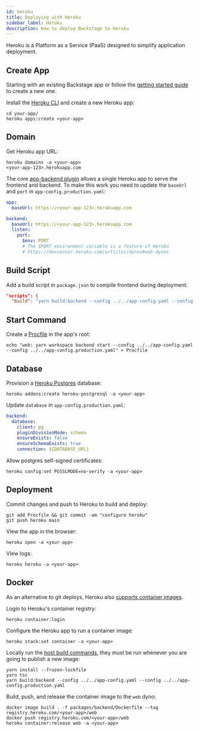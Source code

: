 ```yaml
---
id: heroku
title: Deploying with Heroku
sidebar_label: Heroku
description: How to deploy Backstage to Heroku
---
```


Heroku is a Platform as a Service (PaaS) designed to simplify application deployment.

## Create App

Starting with an existing Backstage app or follow the [getting started guide](https://backstage.io/docs/getting-started/) to create a new one.

Install the
[Heroku CLI](https://devcenter.heroku.com/articles/heroku-cli) and create a new Heroku app:

```shell
cd your-app/
heroku apps:create <your-app>
```

## Domain

Get Heroku app URL:

```shell
heroku domains -a <your-app>
<your-app-123>.herokuapp.com
```

The core [app-backend plugin](https://www.npmjs.com/package/@backstage/plugin-app-backend) allows a single Heroku app to serve the frontend and backend. To make this work you need to update the `baseUrl` and `port` in `app-config.production.yaml`:

```yaml
app:
  baseUrl: https://<your-app-123>.herokuapp.com

backend:
  baseUrl: https://<your-app-123>.herokuapp.com
  listen:
    port:
      $env: PORT
      # The $PORT environment variable is a feature of Heroku
      # https://devcenter.heroku.com/articles/dynos#web-dynos
```

## Build Script

Add a build script in `package.json` to compile frontend during deployment:

```json
"scripts": {
  "build": "yarn build:backend --config ../../app-config.yaml --config ../../app-config.production.yaml"
```

## Start Command

Create a [Procfile](https://devcenter.heroku.com/articles/procfile) in the app's root:

```shell
echo "web: yarn workspace backend start --config ../../app-config.yaml --config ../../app-config.production.yaml" > Procfile
```

## Database

Provision a [Heroku Postgres](https://elements.heroku.com/addons/heroku-postgresql) database:

```shell
heroku addons:create heroku-postgresql -a <your-app>
```

Update `database` in `app-config.production.yaml`:

```yaml
backend:
  database:
    client: pg
    pluginDivisionMode: schema
    ensureExists: false
    ensureSchemaExists: true
    connection: ${DATABASE_URL}
```

Allow postgres self-signed certificates:

```shell
heroku config:set PGSSLMODE=no-verify -a <your-app>
```

## Deployment

Commit changes and push to Heroku to build and deploy:

```shell
git add Procfile && git commit -am "configure heroku"
git push heroku main
```

View the app in the browser:

```shell
heroku open -a <your-app>
```

View logs:

```shell
heroku heroku -a <your-app>
```

## Docker

As an alternative to git deploys, Heroku also [supports container images](https://devcenter.heroku.com/articles/container-registry-and-runtime).

Login to Heroku's container registry:

```shell
heroku container:login
```

Configure the Heroku app to run a container image:

```shell
heroku stack:set container -a <your-app>
```

Locally run the [host build commands](https://backstage.io/docs/deployment/docker/#host-build), they must be run whenever you are going to publish a new image:

```shell
yarn install --frozen-lockfile
yarn tsc
yarn build:backend --config ../../app-config.yaml --config ../../app-config.production.yaml
```

Build, push, and release the container image to the `web` dyno:

```shell
docker image build . -f packages/backend/Dockerfile --tag registry.heroku.com/<your-app>/web
docker push registry.heroku.com/<your-app>/web
heroku container:release web -a <your-app>
```
